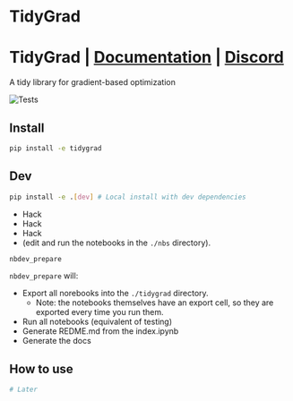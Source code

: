 TidyGrad
================

<!-- WARNING: THIS FILE WAS AUTOGENERATED! DO NOT EDIT! -->

# TidyGrad \| [Documentation](https://xl0.github.io/tidygrad/) \| [Discord](https://discord.gg/qBaqauUWXP)

A tidy library for gradient-based optimization

![Tests](https://github.com/xl0/tidygrad/actions/workflows/test.yaml/badge.svg)

## Install

``` sh
pip install -e tidygrad
```

## Dev

``` sh
pip install -e .[dev] # Local install with dev dependencies
```

- Hack
- Hack
- Hack
- (edit and run the notebooks in the `./nbs` directory).

``` sh
nbdev_prepare
```

`nbdev_prepare` will:

- Export all norebooks into the `./tidygrad` directory.
  - Note: the notebooks themselves have an export cell, so they are
    exported every time you run them.
- Run all notebooks (equivalent of testing)
- Generate REDME.md from the index.ipynb
- Generate the docs

## How to use

``` python
# Later
```
